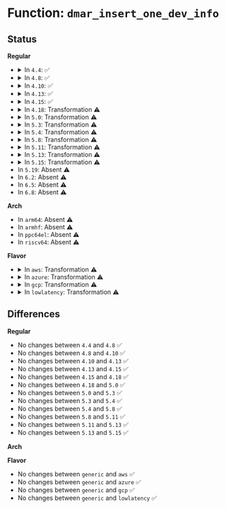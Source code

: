 # Function: <code>dmar_insert_one_dev_info</code>

## Status
<b>Regular</b>
<ul>
<li>
<details>
<summary>In <code>4.4</code>: ✅</summary>

```c
struct dmar_domain *dmar_insert_one_dev_info(struct intel_iommu *iommu, int bus, int devfn, struct device *dev, struct dmar_domain *domain);
```

**Collision:** Unique Static

**Inline:** No

**Transformation:** False

**Instances:**

```
In drivers/iommu/intel-iommu.c (ffffffff81539b30)
Location: drivers/iommu/intel-iommu.c:2316
Inline: False
Direct callers:
  - drivers/iommu/intel-iommu.c:domain_add_dev_info
```
**Symbols:**

```
ffffffff81539b30-ffffffff8153a00f: dmar_insert_one_dev_info (STB_LOCAL)
```
</details>
</li>
<li>
<details>
<summary>In <code>4.8</code>: ✅</summary>

```c
struct dmar_domain *dmar_insert_one_dev_info(struct intel_iommu *iommu, int bus, int devfn, struct device *dev, struct dmar_domain *domain);
```

**Collision:** Unique Static

**Inline:** No

**Transformation:** False

**Instances:**

```
In drivers/iommu/intel-iommu.c (ffffffff8158e5e0)
Location: drivers/iommu/intel-iommu.c:2360
Inline: False
Direct callers:
  - drivers/iommu/intel-iommu.c:domain_add_dev_info
```
**Symbols:**

```
ffffffff8158e5e0-ffffffff8158eab2: dmar_insert_one_dev_info (STB_LOCAL)
```
</details>
</li>
<li>
<details>
<summary>In <code>4.10</code>: ✅</summary>

```c
struct dmar_domain *dmar_insert_one_dev_info(struct intel_iommu *iommu, int bus, int devfn, struct device *dev, struct dmar_domain *domain);
```

**Collision:** Unique Static

**Inline:** No

**Transformation:** False

**Instances:**

```
In drivers/iommu/intel-iommu.c (ffffffff815bc100)
Location: drivers/iommu/intel-iommu.c:2403
Inline: False
Direct callers:
  - drivers/iommu/intel-iommu.c:domain_add_dev_info
  - drivers/iommu/intel-iommu.c:set_domain_for_dev
  - drivers/iommu/intel-iommu.c:set_domain_for_dev
```
**Symbols:**

```
ffffffff815bc100-ffffffff815bc5d2: dmar_insert_one_dev_info (STB_LOCAL)
```
</details>
</li>
<li>
<details>
<summary>In <code>4.13</code>: ✅</summary>

```c
struct dmar_domain *dmar_insert_one_dev_info(struct intel_iommu *iommu, int bus, int devfn, struct device *dev, struct dmar_domain *domain);
```

**Collision:** Unique Static

**Inline:** No

**Transformation:** False

**Instances:**

```
In drivers/iommu/intel-iommu.c (ffffffff815d1d30)
Location: drivers/iommu/intel-iommu.c:2411
Inline: False
Direct callers:
  - drivers/iommu/intel-iommu.c:domain_add_dev_info
  - drivers/iommu/intel-iommu.c:set_domain_for_dev
  - drivers/iommu/intel-iommu.c:set_domain_for_dev
```
**Symbols:**

```
ffffffff815d1d30-ffffffff815d2221: dmar_insert_one_dev_info (STB_LOCAL)
```
</details>
</li>
<li>
<details>
<summary>In <code>4.15</code>: ✅</summary>

```c
struct dmar_domain *dmar_insert_one_dev_info(struct intel_iommu *iommu, int bus, int devfn, struct device *dev, struct dmar_domain *domain);
```

**Collision:** Unique Static

**Inline:** No

**Transformation:** False

**Instances:**

```
In drivers/iommu/intel-iommu.c (ffffffff81638b10)
Location: drivers/iommu/intel-iommu.c:2435
Inline: False
Direct callers:
  - drivers/iommu/intel-iommu.c:domain_add_dev_info
  - drivers/iommu/intel-iommu.c:set_domain_for_dev
  - drivers/iommu/intel-iommu.c:set_domain_for_dev
```
**Symbols:**

```
ffffffff81638b10-ffffffff81639001: dmar_insert_one_dev_info (STB_LOCAL)
```
</details>
</li>
<li>
<details>
<summary>In <code>4.18</code>: Transformation ⚠️</summary>

```c
struct dmar_domain *dmar_insert_one_dev_info(struct intel_iommu *iommu, int bus, int devfn, struct device *dev, struct dmar_domain *domain);
```

**Collision:** Unique Static

**Inline:** No

**Transformation:** True

**Instances:**

```
In drivers/iommu/intel-iommu.c (0)
Location: drivers/iommu/intel-iommu.c:2492
Inline: False
Direct callers:
  - drivers/iommu/intel-iommu.c:domain_add_dev_info
  - drivers/iommu/intel-iommu.c:set_domain_for_dev
  - drivers/iommu/intel-iommu.c:set_domain_for_dev
```
**Symbols:**

```
ffffffff81673df0-ffffffff8167426f: dmar_insert_one_dev_info (STB_LOCAL)
ffffffff8167574a-ffffffff8167579b: dmar_insert_one_dev_info.cold.95 (STB_LOCAL)
```
</details>
</li>
<li>
<details>
<summary>In <code>5.0</code>: Transformation ⚠️</summary>

```c
struct dmar_domain *dmar_insert_one_dev_info(struct intel_iommu *iommu, int bus, int devfn, struct device *dev, struct dmar_domain *domain);
```

**Collision:** Unique Static

**Inline:** No

**Transformation:** True

**Instances:**

```
In drivers/iommu/intel-iommu.c (0)
Location: drivers/iommu/intel-iommu.c:2461
Inline: False
Direct callers:
  - drivers/iommu/intel-iommu.c:domain_add_dev_info
  - drivers/iommu/intel-iommu.c:set_domain_for_dev
  - drivers/iommu/intel-iommu.c:set_domain_for_dev
```
**Symbols:**

```
ffffffff81692380-ffffffff81692898: dmar_insert_one_dev_info (STB_LOCAL)
ffffffff81693be7-ffffffff81693c9b: dmar_insert_one_dev_info.cold.100 (STB_LOCAL)
```
</details>
</li>
<li>
<details>
<summary>In <code>5.3</code>: Transformation ⚠️</summary>

```c
struct dmar_domain *dmar_insert_one_dev_info(struct intel_iommu *iommu, int bus, int devfn, struct device *dev, struct dmar_domain *domain);
```

**Collision:** Unique Static

**Inline:** No

**Transformation:** True

**Instances:**

```
In drivers/iommu/intel-iommu.c (0)
Location: drivers/iommu/intel-iommu.c:2450
Inline: False
Direct callers:
  - drivers/iommu/intel-iommu.c:domain_add_dev_info
```
**Symbols:**

```
ffffffff816ca2f0-ffffffff816ca739: dmar_insert_one_dev_info (STB_LOCAL)
ffffffff816cc4b8-ffffffff816cc4ec: dmar_insert_one_dev_info.cold (STB_LOCAL)
```
</details>
</li>
<li>
<details>
<summary>In <code>5.4</code>: Transformation ⚠️</summary>

```c
struct dmar_domain *dmar_insert_one_dev_info(struct intel_iommu *iommu, int bus, int devfn, struct device *dev, struct dmar_domain *domain);
```

**Collision:** Unique Static

**Inline:** No

**Transformation:** True

**Instances:**

```
In drivers/iommu/intel-iommu.c (0)
Location: drivers/iommu/intel-iommu.c:2461
Inline: False
Direct callers:
  - drivers/iommu/intel-iommu.c:domain_add_dev_info
```
**Symbols:**

```
ffffffff816ed2c0-ffffffff816ed709: dmar_insert_one_dev_info (STB_LOCAL)
ffffffff816efd03-ffffffff816efd37: dmar_insert_one_dev_info.cold (STB_LOCAL)
```
</details>
</li>
<li>
<details>
<summary>In <code>5.8</code>: Transformation ⚠️</summary>

```c
struct dmar_domain *dmar_insert_one_dev_info(struct intel_iommu *iommu, int bus, int devfn, struct device *dev, struct dmar_domain *domain);
```

**Collision:** Unique Static

**Inline:** No

**Transformation:** True

**Instances:**

```
In drivers/iommu/intel/iommu.c (0)
Location: drivers/iommu/intel/iommu.c:2516
Inline: False
Direct callers:
  - drivers/iommu/intel/iommu.c:intel_iommu_attach_device
```
**Symbols:**

```
ffffffff817a5360-ffffffff817a585b: dmar_insert_one_dev_info (STB_LOCAL)
ffffffff817a73e2-ffffffff817a7413: dmar_insert_one_dev_info.cold (STB_LOCAL)
```
</details>
</li>
<li>
<details>
<summary>In <code>5.11</code>: Transformation ⚠️</summary>

```c
struct dmar_domain *dmar_insert_one_dev_info(struct intel_iommu *iommu, int bus, int devfn, struct device *dev, struct dmar_domain *domain);
```

**Collision:** Unique Static

**Inline:** No

**Transformation:** True

**Instances:**

```
In drivers/iommu/intel/iommu.c (0)
Location: drivers/iommu/intel/iommu.c:2537
Inline: False
Direct callers:
  - drivers/iommu/intel/iommu.c:intel_iommu_attach_device
```
**Symbols:**

```
ffffffff817b27d0-ffffffff817b2cee: dmar_insert_one_dev_info (STB_LOCAL)
ffffffff81c0cc43-ffffffff81c0cc74: dmar_insert_one_dev_info.cold (STB_LOCAL)
```
</details>
</li>
<li>
<details>
<summary>In <code>5.13</code>: Transformation ⚠️</summary>

```c
struct dmar_domain *dmar_insert_one_dev_info(struct intel_iommu *iommu, int bus, int devfn, struct device *dev, struct dmar_domain *domain);
```

**Collision:** Unique Static

**Inline:** No

**Transformation:** True

**Instances:**

```
In drivers/iommu/intel/iommu.c (0)
Location: drivers/iommu/intel/iommu.c:2577
Inline: False
Direct callers:
  - drivers/iommu/intel/iommu.c:intel_iommu_attach_device
```
**Symbols:**

```
ffffffff817956c0-ffffffff81795bde: dmar_insert_one_dev_info (STB_LOCAL)
ffffffff81bfe38e-ffffffff81bfe3bf: dmar_insert_one_dev_info.cold (STB_LOCAL)
```
</details>
</li>
<li>
<details>
<summary>In <code>5.15</code>: Transformation ⚠️</summary>

```c
struct dmar_domain *dmar_insert_one_dev_info(struct intel_iommu *iommu, int bus, int devfn, struct device *dev, struct dmar_domain *domain);
```

**Collision:** Unique Static

**Inline:** No

**Transformation:** True

**Instances:**

```
In drivers/iommu/intel/iommu.c (0)
Location: drivers/iommu/intel/iommu.c:2567
Inline: False
Direct callers:
  - drivers/iommu/intel/iommu.c:intel_iommu_attach_device
```
**Symbols:**

```
ffffffff8181d540-ffffffff8181daa6: dmar_insert_one_dev_info (STB_LOCAL)
ffffffff81d001db-ffffffff81d00238: dmar_insert_one_dev_info.cold (STB_LOCAL)
```
</details>
</li>
<li>
In <code>5.19</code>: Absent ⚠️
</li>
<li>
In <code>6.2</code>: Absent ⚠️
</li>
<li>
In <code>6.5</code>: Absent ⚠️
</li>
<li>
In <code>6.8</code>: Absent ⚠️
</li>
</ul>
<b>Arch</b>
<ul>
<li>
In <code>arm64</code>: Absent ⚠️
</li>
<li>
In <code>armhf</code>: Absent ⚠️
</li>
<li>
In <code>ppc64el</code>: Absent ⚠️
</li>
<li>
In <code>riscv64</code>: Absent ⚠️
</li>
</ul>
<b>Flavor</b>
<ul>
<li>
<details>
<summary>In <code>aws</code>: Transformation ⚠️</summary>

```c
struct dmar_domain *dmar_insert_one_dev_info(struct intel_iommu *iommu, int bus, int devfn, struct device *dev, struct dmar_domain *domain);
```

**Collision:** Unique Static

**Inline:** No

**Transformation:** True

**Instances:**

```
In drivers/iommu/intel-iommu.c (0)
Location: drivers/iommu/intel-iommu.c:2461
Inline: False
Direct callers:
  - drivers/iommu/intel-iommu.c:domain_add_dev_info
```
**Symbols:**

```
ffffffff816b2a30-ffffffff816b2e79: dmar_insert_one_dev_info (STB_LOCAL)
ffffffff816b54e9-ffffffff816b551d: dmar_insert_one_dev_info.cold (STB_LOCAL)
```
</details>
</li>
<li>
<details>
<summary>In <code>azure</code>: Transformation ⚠️</summary>

```c
struct dmar_domain *dmar_insert_one_dev_info(struct intel_iommu *iommu, int bus, int devfn, struct device *dev, struct dmar_domain *domain);
```

**Collision:** Unique Static

**Inline:** No

**Transformation:** True

**Instances:**

```
In drivers/iommu/intel-iommu.c (0)
Location: drivers/iommu/intel-iommu.c:2461
Inline: False
Direct callers:
  - drivers/iommu/intel-iommu.c:domain_add_dev_info
```
**Symbols:**

```
ffffffff816906f0-ffffffff81690b39: dmar_insert_one_dev_info (STB_LOCAL)
ffffffff81693133-ffffffff81693167: dmar_insert_one_dev_info.cold (STB_LOCAL)
```
</details>
</li>
<li>
<details>
<summary>In <code>gcp</code>: Transformation ⚠️</summary>

```c
struct dmar_domain *dmar_insert_one_dev_info(struct intel_iommu *iommu, int bus, int devfn, struct device *dev, struct dmar_domain *domain);
```

**Collision:** Unique Static

**Inline:** No

**Transformation:** True

**Instances:**

```
In drivers/iommu/intel-iommu.c (0)
Location: drivers/iommu/intel-iommu.c:2461
Inline: False
Direct callers:
  - drivers/iommu/intel-iommu.c:domain_add_dev_info
```
**Symbols:**

```
ffffffff816e0f80-ffffffff816e13c9: dmar_insert_one_dev_info (STB_LOCAL)
ffffffff816e39c3-ffffffff816e39f7: dmar_insert_one_dev_info.cold (STB_LOCAL)
```
</details>
</li>
<li>
<details>
<summary>In <code>lowlatency</code>: Transformation ⚠️</summary>

```c
struct dmar_domain *dmar_insert_one_dev_info(struct intel_iommu *iommu, int bus, int devfn, struct device *dev, struct dmar_domain *domain);
```

**Collision:** Unique Static

**Inline:** No

**Transformation:** True

**Instances:**

```
In drivers/iommu/intel-iommu.c (0)
Location: drivers/iommu/intel-iommu.c:2461
Inline: False
Direct callers:
  - drivers/iommu/intel-iommu.c:domain_add_dev_info
```
**Symbols:**

```
ffffffff816fb590-ffffffff816fb9dc: dmar_insert_one_dev_info (STB_LOCAL)
ffffffff816fe06f-ffffffff816fe0a3: dmar_insert_one_dev_info.cold (STB_LOCAL)
```
</details>
</li>
</ul>

## Differences
<b>Regular</b>
<ul>
<li>
No changes between <code>4.4</code> and <code>4.8</code> ✅
</li>
<li>
No changes between <code>4.8</code> and <code>4.10</code> ✅
</li>
<li>
No changes between <code>4.10</code> and <code>4.13</code> ✅
</li>
<li>
No changes between <code>4.13</code> and <code>4.15</code> ✅
</li>
<li>
No changes between <code>4.15</code> and <code>4.18</code> ✅
</li>
<li>
No changes between <code>4.18</code> and <code>5.0</code> ✅
</li>
<li>
No changes between <code>5.0</code> and <code>5.3</code> ✅
</li>
<li>
No changes between <code>5.3</code> and <code>5.4</code> ✅
</li>
<li>
No changes between <code>5.4</code> and <code>5.8</code> ✅
</li>
<li>
No changes between <code>5.8</code> and <code>5.11</code> ✅
</li>
<li>
No changes between <code>5.11</code> and <code>5.13</code> ✅
</li>
<li>
No changes between <code>5.13</code> and <code>5.15</code> ✅
</li>
</ul>
<b>Arch</b>
<ul>
</ul>
<b>Flavor</b>
<ul>
<li>
No changes between <code>generic</code> and <code>aws</code> ✅
</li>
<li>
No changes between <code>generic</code> and <code>azure</code> ✅
</li>
<li>
No changes between <code>generic</code> and <code>gcp</code> ✅
</li>
<li>
No changes between <code>generic</code> and <code>lowlatency</code> ✅
</li>
</ul>
